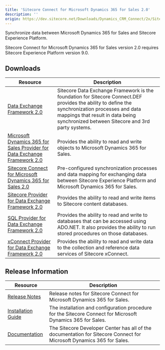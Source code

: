 ```yaml
---
title: 'Sitecore Connect for Microsoft Dynamics 365 for Sales 2.0'
description: ''
origin: https://dev.sitecore.net/Downloads/Dynamics_CRM_Connect/2x/Sitecore_Connect_for_Microsoft_Dynamics_365_for_Sales_20.aspx
---
```


Synchronize data between Microsoft Dynamics 365 for Sales and Sitecore Experience Platform.

  <Alert variant='warning' mb={4}>
    <AlertIcon />
    Sitecore Connect for Microsoft Dynamics 365 for Sales version 2.0 requires Sitecore Experience Platform version 9.0.
  </Alert>


## Downloads

| Resource                                                                                                                                                                                                                                                                                                                  | Description                                                                                                                                                                                                                               |
| ------------------------------------------------------------------------------------------------------------------------------------------------------------------------------------------------------------------------------------------------------------------------------------------------------------------------- | ----------------------------------------------------------------------------------------------------------------------------------------------------------------------------------------------------------------------------------------- |
| [Data Exchange Framework 2.0](https://scdp.blob.core.windows.net/downloads/Dynamics%20CRM%20Connect/2x/Sitecore%20Connect%20for%20Microsoft%20Dynamics%20365%20for%20Sales%2020/Secure/Data%20Exchange%20Framework%202.0.0%20rev.%20171013.zip)                                                                           | Sitecore Data Exchange Framework is the foundation for Sitecore Connect.DEF provides the ability to define the synchronization processes and data mappings that result in data being synchronized between Sitecore and 3rd party systems. |
| [Microsoft Dynamics 365 for Sales Provider for Data Exchange Framework 2.0](https://scdp.blob.core.windows.net/downloads/Dynamics%20CRM%20Connect/2x/Sitecore%20Connect%20for%20Microsoft%20Dynamics%20365%20for%20Sales%2020/Secure/Dynamics%20Provider%20for%20Data%20Exchange%20Framework%202.0.0%20rev.%20171013.zip) | Provides the ability to read and write objects to Microsoft Dynamics 365 for Sales.                                                                                                                                                       |
| [Sitecore Connect for Microsoft Dynamics 365 for Sales 2.0](https://scdp.blob.core.windows.net/downloads/Dynamics%20CRM%20Connect/2x/Sitecore%20Connect%20for%20Microsoft%20Dynamics%20365%20for%20Sales%2020/Secure/Connect%20for%20Microsoft%20Dynamics%2020.zip)                                                       | Pre-configured synchronization processes and data mapping for exchanging data between Sitecore Experience Platform and Microsoft Dynamics 365 for Sales.                                                                                  |
| [Sitecore Provider for Data Exchange Framework 2.0](https://scdp.blob.core.windows.net/downloads/Dynamics%20CRM%20Connect/2x/Sitecore%20Connect%20for%20Microsoft%20Dynamics%20365%20for%20Sales%2020/Secure/Sitecore%20Provider%20for%20Data%20Exchange%20Framework%202.0.0%20rev.%20171013.zip)                         | Provides the ability to read and write items to Sitecore content databases.                                                                                                                                                               |
| [SQL Provider for Data Exchange Framework 2.0](https://scdp.blob.core.windows.net/downloads/Dynamics%20CRM%20Connect/2x/Sitecore%20Connect%20for%20Microsoft%20Dynamics%20365%20for%20Sales%2020/Secure/SQL%20Provider%20for%20Data%20Exchange%20Framework%202.0.0%20rev.%20171013.zip)                                   | Provides the ability to read and write to databases that can be accessed using ADO.NET. It also provides the ability to run stored procedures on those databases.                                                                         |
| [xConnect Provider for Data Exchange Framework 2.0](https://scdp.blob.core.windows.net/downloads/Dynamics%20CRM%20Connect/2x/Sitecore%20Connect%20for%20Microsoft%20Dynamics%20365%20for%20Sales%2020/Secure/xConnect%20Provider%20for%20Data%20Exchange%20Framework%202.0.0%20rev.%20171013.zip)                         | Provides the ability to read and write data to the collection and reference data services of Sitecore xConnect.                                                                                                                           |

## Release Information

| Resource                                                                                                                                                                                                                                                        | Description                                                                                                           |
| --------------------------------------------------------------------------------------------------------------------------------------------------------------------------------------------------------------------------------------------------------------- | --------------------------------------------------------------------------------------------------------------------- |
| [Release Notes](/downloads/Dynamics_CRM_Connect/2x/Sitecore_Connect_for_Microsoft_Dynamics_365_for_Sales_20/Release_Notes)                                                                                                                                      | Release notes for Sitecore Connect for Microsoft Dynamics 365 for Sales.                                              |
| [Installation Guide](https://scdp.blob.core.windows.net/downloads/Dynamics%20CRM%20Connect/2x/Sitecore%20Connect%20for%20Microsoft%20Dynamics%20365%20for%20Sales%2020/Secure/Sitecore%20Connect%20for%20Microsoft%20Dynamics%202.0%20Installation%20Guide.pdf) | The installation and configuration procedure for the Sitecore Connect for Microsoft Dynamics 365 for Sales.           |
| [Documentation](https://doc.sitecore.com/developers/90/connectors/index.html)                                                                                                                                                                                   | The Sitecore Developer Center has all of the documentation for Sitecore Connect for Microsoft Dynamics 365 for Sales. |
